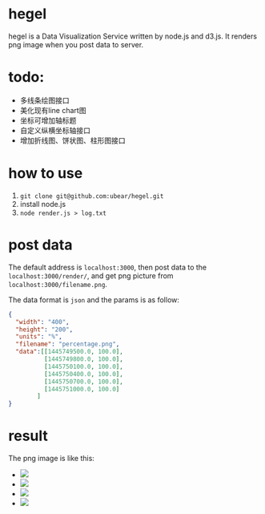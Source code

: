 # hegel
hegel is a Data Visualization Service written by node.js and d3.js. It renders png image when you post data to server.


# todo:
+ 多线条绘图接口
+ 美化现有line chart图
+ 坐标可增加轴标题
+ 自定义纵横坐标轴接口
+ 增加折线图、饼状图、柱形图接口

# how to use

1. `git clone git@github.com:ubear/hegel.git`
2. install node.js
3. `node render.js > log.txt`

# post data

The default address is `localhost:3000`, then post data to the `localhost:3000/render/`, and get png picture from `localhost:3000/filename.png`.

The data format is `json` and the params is as follow:

```json
{
  "width": "400",
  "height": "200",
  "units": "%", 
  "filename": "percentage.png",
  "data":[[1445749500.0, 100.0], 
          [1445749800.0, 100.0], 
          [1445750100.0, 100.0], 
          [1445750400.0, 100.0], 
          [1445750700.0, 100.0],
          [1445751000.0, 100.0]
        ]
}

```

# result

The png image is like this:

+ ![](http://7q5cly.com1.z0.glb.clouddn.com/hegelgithub73.png)
+ ![](http://7q5cly.com1.z0.glb.clouddn.com/hegelgithub2506.png)
+ ![](http://7q5cly.com1.z0.glb.clouddn.com/hegel1445766000272.png)
+ ![](http://7q5cly.com1.z0.glb.clouddn.com/hegel1445766100377.png)





